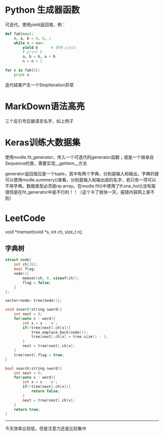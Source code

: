 # Python 生成器函数

可迭代，使用yield返回值，例：

```python
def fab(max): 
    n, a, b = 0, 0, 1 
    while n < max: 
        yield b      # 使用 yield
        # print b 
        a, b = b, a + b 
        n = n + 1
 
for n in fab(5): 
    print n
```

迭代结束产生一个StopIteration异常

# MarkDown语法高亮

三个反引号后接语言名字，如上例子

# Keras训练大数据集

使用modle.fit_generator，传入一个可迭代的generator函数；或是一个继承自Sequence的类，需要实现__getitem__方法

generator返回值应是一个tuple，其中有两个字典，分别是输入和输出，字典的键可以使用modle.summery()查看，分别是输入和输出层的名字，若只有一项可以不用字典。数据类型必须是np.array。在modle.fit()中使用了tf.one_hot()没有报错但是在fit_generator中是不行的！！（这个卡了我快一天，报错内容网上查不到）

# LeetCode

void *memset(void *s, int ch, size_t n);

## 字典树

```cpp
struct node{
    int ch[26];
    bool flag;
    node(){
        memset(ch, 0, sizeof(ch));
        flag = false;
    }
};

vector<node> tree{node()};

void insert(string &word){
    int next = 0;
    for(auto s : word){
        int x = s - 'a';
        if(!tree[next].ch[x]){
            tree.emplace_back(node());
            tree[next].ch[x] = tree.size() - 1;
        }
        next = tree[next].ch[x];
    }
    tree[next].flag = true;
}

bool search(string &word){
    int next = 0;
    for(auto s : word){
        int x = s - 'a';
        if(!tree[next].ch[x]){
            return false;
        }
        next = tree[next].ch[x];
    }
    return true;
}
```

---
今天效率比较低，但是注意力还是比较集中
